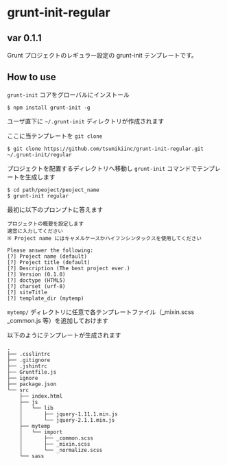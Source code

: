# grunt-init-regular

## var 0.1.1
Grunt プロジェクトのレギュラー設定の grunt-init テンプレートです。


## How to use

`grunt-init` コアをグローバルにインストール
```
$ npm install grunt-init -g
```
ユーザ直下に `~/.grunt-init` ディレクトリが作成されます

ここに当テンプレートを `git clone`

```
$ git clone https://github.com/tsumikiinc/grunt-init-regular.git ~/.grunt-init/regular
```

プロジェクトを配置するディレクトリへ移動し `grunt-init` コマンドでテンプレートを生成します

```
$ cd path/peoject/peoject_name
$ grunt-init regular
```
最初に以下のプロンプトに答えます

```
プロジェクトの概要を設定します
適宜に入力してください
※ Project name にはキャメルケースかハイフンシンタックスを使用してください

Please answer the following:
[?] Project name (default) 
[?] Project title (default) 
[?] Description (The best project ever.) 
[?] Version (0.1.0) 
[?] doctype (HTML5) 
[?] charset (urf-8) 
[?] siteTitle 
[?] template_dir (mytemp) 
```

`mytemp/` ディレクトリに任意で各テンプレートファイル（_mixin.scss _common.js 等）を追加しておけます

以下のようにテンプレートが生成されます

```
.
├── .csslintrc
├── .gitignore
├── .jshintrc
├── Gruntfile.js
├── ignore
├── package.json
└── src
    ├── index.html
    ├── js
    │   └── lib
    │       ├── jquery-1.11.1.min.js
    │       └── jquery-2.1.1.min.js
    ├── mytemp
    │   └── import
    │       ├── _common.scss
    │       ├── _mixin.scss
    │       └── _normalize.scss
    └── sass
```
